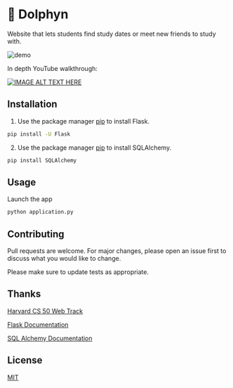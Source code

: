 # 🐬 Dolphyn
Website that lets students find study dates or meet new friends to study with.

![demo](https://user-images.githubusercontent.com/56772737/90968078-23369700-e49d-11ea-8ac3-bc389ad5c15c.gif)


In depth YouTube walkthrough:

[![IMAGE ALT TEXT HERE](https://img.youtube.com/vi/GkV7ON2_gdQ/0.jpg)](https://www.youtube.com/watch?v=GkV7ON2_gdQ)



## Installation

1. Use the package manager [pip](https://pypi.org/project/SQLAlchemy/) to install Flask.

```bash
pip install -U Flask
``` 

2. Use the package manager [pip](https://pypi.org/project/SQLAlchemy/) to install SQLAlchemy.

```bash
pip install SQLAlchemy
```

## Usage

Launch the app
```bash
python application.py
```

## Contributing
Pull requests are welcome. For major changes, please open an issue first to discuss what you would like to change.

Please make sure to update tests as appropriate.

## Thanks
[Harvard CS 50 Web Track](https://cs50.harvard.edu/x/2020/tracks/web/)

[Flask Documentation](https://flask.palletsprojects.com/en/1.1.x/)

[SQL Alchemy Documentation](https://www.sqlalchemy.org/)

## License
[MIT](https://choosealicense.com/licenses/mit/)

